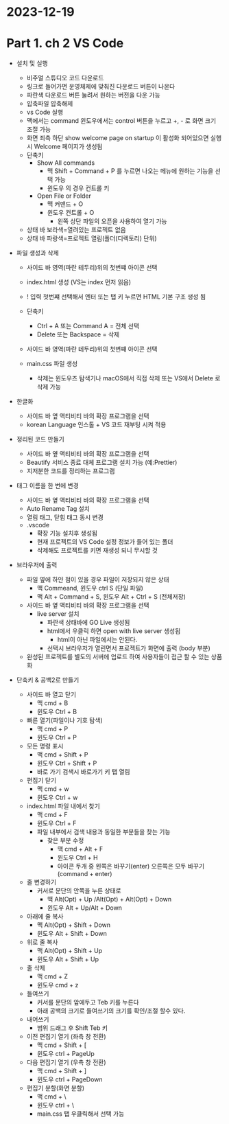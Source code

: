 # 2023-12-19
# Part 1. ch 2 VS Code


- 설치 및 실행
  - 비주얼 스튜디오 코드 다운로드
  - 링크로 들어가면 운영체제에 맞춰진 다운로드 버튼이 나온다
  - 파란색 다운로드 버튼 눌려서 원하는 버전을 다운 가능
  - 압축파일 압축해제
  - vs Code 실행
  - 맥에서는 command 윈도우에서는 control 버튼을 누르고 +, - 로 화면 크기 조절 가능
  - 화면 죄측 하단 show welcome page on startup 이 활성화 되어있으면 실행시 Welcome 페이지가 생성됨
  - 단축키
    - Show All commands
      - 맥 Shift + Command + P 를 누르면 나오는 메뉴에 원하는 기능을 선택 가능
      - 윈도우 의 경우 컨트롤 키
    - Open File or Folder
      - 맥 커맨드 + O
      - 윈도우 컨트롤 + O
        - 왼쪽 상단 파일의 오픈을 사용하여 열기 가능
  - 상태 바 보라색=열려있는 프로젝트 없음
  - 상태 바 파랑색=프로젝트 열림(폴더(디렉토리) 단위)

- 파일 생성과 삭제
  - 사이드 바 영역(파란 테두리)위의 첫번쨰 아이콘 선택
  - index.html 생성 (VS는 index 먼저 읽음)
  - ! 입력 첫번쨰 선택해서 엔터 또는 탭 키 누르면 HTML 기본 구조 생성 됨
  - 단축키
    - Ctrl + A 또는 Command A = 전체 선택
    - Delete 또는 Backspace = 삭제
  
  - 사이드 바 영역(파란 테두리)위의 첫번쨰 아이콘 선택
  - main.css 파일 생성
    - 삭제는 윈도우즈 탐색기나 macOS에서 직접 삭제 또는 VS에서 Delete 로 삭제 가능

- 한글화
  - 사이드 바 옆 액티비티 바의 확장 프로그램을 선택
  - korean Language 인스톨 + VS 코드 재부팅 시켜 적용
- 정리된 코드 만들기
  - 사이드 바 옆 액티비티 바의 확장 프로그램을 선택
  - Beautify 서비스 종료 대체 프로그램 설치 가능 (예:Prettier)
  - 지저분한 코드를 정리하는 프로그램
- 태그 이름을 한 번에 변경
  - 사이드 바 옆 액티비티 바의 확장 프로그램을 선택
  - Auto Rename Tag 설치 
  - 열림 태그, 닫힘 태그 동시 변경
  - .vscode
    - 확장 기능 설치후 생성됨
    - 현재 프로젝트의 VS Code 설정 정보가 들어 있는 폴더
    - 삭제해도 프로젝트를 키면 재생성 되니 무시할 것

- 브라우저에 출력
  - 파일 옆에 하얀 점이 있을 경우 파일이 저장되지 않은 상태
    - 맥 Commeand, 윈도우 ctrl S (단일 파일)
    - 맥 Alt + Command + S, 윈도우 Alt + Ctrl + S (전체저장)
  - 사이드 바 옆 액티비티 바의 확장 프로그램을 선택
    - live server 설치
      - 파란색 상태바에 GO Live 생성됨
      - html에서 우클릭 하면 open with live server 생성됨
        - html이 아닌 파일에서는 안된다.
      - 선택시 브라우저가 열린면서 프로젝트가 화면에 출력 (body 부분)
  - 완성된 프로젝트를 별도의 서버에 업로드 하여 사용자들이 접근 할 수 있는 상품화    

- 단축키 & 공백2로 만들기
  - 사이드 바 열고 닫기
    - 맥 cmd + B
    - 윈도우 Ctrl + B
  - 빠른 열기(파일이나 기호 탐색)
    - 맥 cmd + P
    - 윈도우 Ctrl + P
  - 모든 명령 표시
    - 맥 cmd + Shift + P
    - 윈도우 Ctrl + Shift + P
    - 바로 가기 검색시 바로가기 키 탭 열림
  - 편집기 닫기  
    - 맥 cmd + w
    - 윈도우 Ctrl + w
  - index.html 파일 내에서 찾기
    - 맥 cmd + F
    - 윈도우 Ctrl + F
    - 파일 내부에서 검색 내용과 동일한 부분들을 찾는 기능
      - 찾은 부분 수정
        - 맥 cmd + Alt + F
        - 윈도우 Ctrl + H
        - 아이콘 두개 중 왼쪽은 바꾸기(enter) 오른쪽은 모두 바꾸기(command + enter) 
  - 줄 변경하기
    - 커서로 문단의 안쪽을 누른 상태로
      - 맥 Alt(Opt) + Up /Alt(Opt) + Alt(Opt) + Down
      - 윈도우 Alt + Up/Alt + Down
  - 아래에 줄 복사
    - 맥 Alt(Opt) + Shift + Down
    - 윈도우 Alt + Shift + Down
  - 위로 줄 복사
    - 맥 Alt(Opt) + Shift + Up
    - 윈도우 Alt + Shift + Up
  - 줄 삭제
    - 맥 cmd + Z
    - 윈도우 cmd + z
  - 들여쓰기
    - 커서를 문단의 앞에두고 Teb 키를 누른다
    - 아래 공백의 크기로 들여쓰기의 크기를 확인/조절 할수 있다.
  - 내어쓰기
    - 범위 드래그 후 Shift Teb 키
  - 이전 편집기 열기 (좌측 창 전환)
    - 맥 cmd + Shift + [
    - 윈도우 ctrl + PageUp
  - 다음 편집기 열기 (우측 창 전환)
    - 맥 cmd + Shift + ]
    - 윈도우 ctrl + PageDown
  - 편집기 분할(화면 분할)
    - 맥 cmd + \
    - 윈도우 ctrl + \
    - main.css 탭 우클릭해서 선택 가능